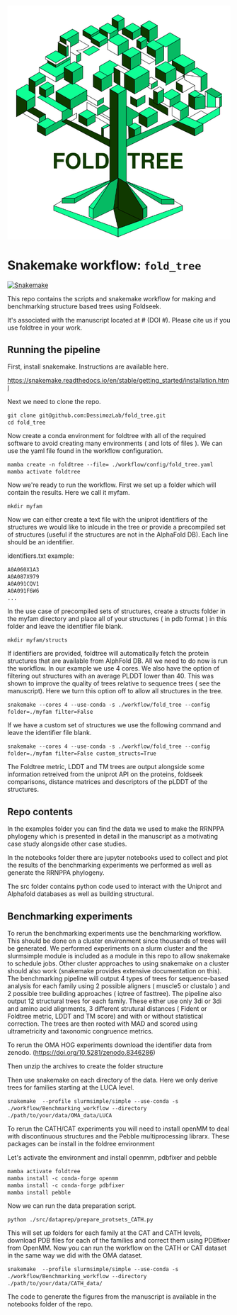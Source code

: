 
![logo](foldtree_logo.png)

# Snakemake workflow: `fold_tree`

[![Snakemake](https://img.shields.io/badge/snakemake-≥7.8.0-brightgreen.svg)](https://snakemake.github.io)

This repo contains the scripts and snakemake workflow for making and benchmarking structure based trees using Foldseek.

It's associated with the manuscript located at # (DOI #). Please cite us if you use foldtree in your work.

## Running the pipeline

First, install snakemake. Instructions are available here.

https://snakemake.readthedocs.io/en/stable/getting_started/installation.html


Next we need to clone the repo.

```
git clone git@github.com:DessimozLab/fold_tree.git
cd fold_tree
```

Now create a conda environment for foldtree with all of the required software to avoid creating many environments ( and lots of files ).
We can use the yaml file found in the workflow configuration. 

```
mamba create -n foldtree --file= ./workflow/config/fold_tree.yaml
mamba activate foldtree
```

Now we're ready to run the workflow.
First we set up a folder which will contain the results. Here we call it myfam.

```
mkdir myfam
```

Now we can either create a text file with the uniprot identifiers of the structures we would like to inlcude in the tree or provide a precompiled set of structures (useful if the structures are not in the AlphaFold DB). Each line should be an identifier. 

identifiers.txt example:
```
A0A060X1A3
A0A087X979
A0A091CQV1
A0A091F6W6
...
```

In the use case of precompiled sets of structures, create a structs folder in the myfam directory and place all of your structures ( in pdb format ) in this folder and leave the identifier file blank.


```
mkdir myfam/structs
```

If identifiers are provided, foldtree will automatically fetch the protein structures that are available from AlphFold DB. All we need to do now is run the workflow. In our example we use 4 cores. We also have the option of filtering out structures with an average PLDDT lower than 40. This was shown to improve the quality of trees relative to sequence trees ( see the manuscript). Here we turn this option off to allow all structures in the tree.

```
snakemake --cores 4 --use-conda -s ./workflow/fold_tree --config folder=./myfam filter=False 

```

If we have a custom set of structures we use the following command and leave the identifier file blank.

```
snakemake --cores 4 --use-conda -s ./workflow/fold_tree --config folder=./myfam filter=False custom_structs=True

```

The Foldtree metric, LDDT and TM trees are output alongside some information retreived from the uniprot API on the proteins, foldseek comparisons, distance matrices and descriptors of the pLDDT of the structures.

## Repo contents

In the examples folder you can find the data we used to make the RRNPPA phylogeny which is presented in detail in the manuscript as a motivating case study alongside other case studies.

In the notebooks folder there are jupyter notebooks used to collect and plot the results of the benchmarking experiments we performed as well as generate the RRNPPA phylogeny.

The src folder contains python code used to interact with the Uniprot and Alphafold databases as well as building structural.


## Benchmarking experiments

To rerun the benchmarking experiments use the benchmarking workflow. This should be done on a cluster environment since thousands of trees will be generated. We performed experiments on a slurm cluster and the slurmsimple module is included as a module in this repo to allow snakemake to schedule jobs. Other cluster approaches to using snakemake on a cluster should also work (snakemake provides extensive documentation on this). The benchmarking pipeline will output 4 types of trees for sequence-based analysis for each family using 2 possible aligners ( muscle5 or clustalo ) and 2 possible tree building approaches ( iqtree of fasttree). The pipeline also output 12 structural trees for each family. These either use only 3di or 3di and amino acid alignments, 3 different strutural distances ( Fident or Foldtree metric, LDDT and TM score) and with or without statistical correction. The trees are then rooted with MAD and scored using ultrametricity and taxonomic congruence metrics.

To rerun the OMA HOG experiments download the identifier data from zenodo. (https://doi.org/10.5281/zenodo.8346286)

Then unzip the archives to create the folder structure

Then use snakemake on each directory of the data. Here we only derive trees for families starting at the LUCA level.

```
snakemake  --profile slurmsimple/simple --use-conda -s ./workflow/Benchmarking_workflow --directory  ./path/to/your/data/OMA_data/LUCA
```

To rerun the CATH/CAT experiments you will need to install openMM to deal with discontinuous structures and the Pebble multiprocessing librarx. These packages can be install in the foldree environment

Let's activate the environment and install openmm, pdbfixer and pebble

```
mamba activate foldtree
mamba install -c conda-forge openmm
mamba install -c conda-forge pdbfixer
mamba install pebble
```

Now we can run the data preparation script.

```
python ./src/dataprep/prepare_protsets_CATH.py
```

This will set up folders for each family at the CAT and CATH levels, download PDB files for each of the families and correct them using PDBfixer from OpenMM.
Now you can run the workflow on the CATH or CAT dataset in the same way we did with the OMA dataset.

```
snakemake  --profile slurmsimple/simple --use-conda -s ./workflow/Benchmarking_workflow --directory  ./path/to/your/data/CATH_data/
```

The code to generate the figures from the manuscript is available in the notebooks folder of the repo.